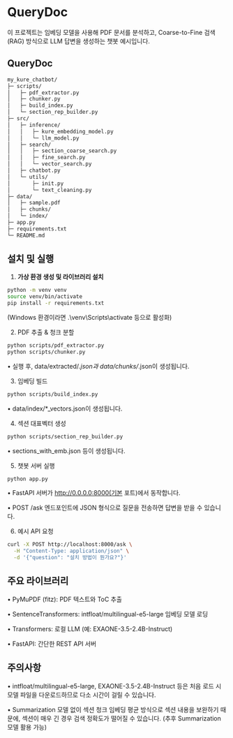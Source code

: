 # QueryDoc

이 프로젝트는 임베딩 모델을 사용해 PDF 문서를 분석하고, Coarse-to-Fine 검색(RAG) 방식으로 LLM 답변을 생성하는 챗봇 예시입니다.

## QueryDoc
```bash
my_kure_chatbot/
├─ scripts/
│   ├─ pdf_extractor.py
│   ├─ chunker.py
│   ├─ build_index.py
│   └─ section_rep_builder.py
├─ src/
│   ├─ inference/
│   │   ├─ kure_embedding_model.py
│   │   └─ llm_model.py
│   ├─ search/
│   │   ├─ section_coarse_search.py
│   │   ├─ fine_search.py
│   │   └─ vector_search.py
│   ├─ chatbot.py
│   └─ utils/
│       ├─ init.py
│       └─ text_cleaning.py
├─ data/
│   ├─ sample.pdf
│   ├─ chunks/
│   └─ index/
├─ app.py
├─ requirements.txt
└─ README.md
```

## 설치 및 실행

1. **가상 환경 생성 및 라이브러리 설치**  
```bash
python -m venv venv
source venv/bin/activate
pip install -r requirements.txt
```
(Windows 환경이라면 .\venv\Scripts\activate 등으로 활성화)

2.	PDF 추출 & 청크 분할
```bash
python scripts/pdf_extractor.py
python scripts/chunker.py
```
•	실행 후, data/extracted/*.json과 data/chunks/*.json이 생성됩니다.

3.	임베딩 빌드
```bash
python scripts/build_index.py
```
•	data/index/*_vectors.json이 생성됩니다.

4.	섹션 대표벡터 생성
```bash
python scripts/section_rep_builder.py
```
•	sections_with_emb.json 등이 생성됩니다.

5.	챗봇 서버 실행
```bash
python app.py
```
    
•	FastAPI 서버가 http://0.0.0.0:8000(기본 포트)에서 동작합니다.

•	POST /ask 엔드포인트에 JSON 형식으로 질문을 전송하면 답변을 받을 수 있습니다.

6. 예시 API 요청
```bash
curl -X POST http://localhost:8000/ask \
  -H "Content-Type: application/json" \
  -d '{"question": "설치 방법이 뭔가요?"}'
```

## 주요 라이브러리

•	PyMuPDF (fitz): PDF 텍스트와 ToC 추출

•	SentenceTransformers: intfloat/multilingual-e5-large 임베딩 모델 로딩

•	Transformers: 로컬 LLM (예: EXAONE-3.5-2.4B-Instruct)

•	FastAPI: 간단한 REST API 서버

## 주의사항

•	intfloat/multilingual-e5-large, EXAONE-3.5-2.4B-Instruct 등은 처음 로드 시 모델 파일을 다운로드하므로 다소 시간이 걸릴 수 있습니다.

•	Summarization 모델 없이 섹션 청크 임베딩 평균 방식으로 섹션 내용을 보완하기 때문에, 섹션이 매우 긴 경우 검색 정확도가 떨어질 수 있습니다. (추후 Summarization 모델 활용 가능)

